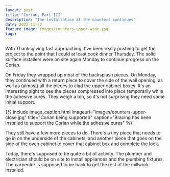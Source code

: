 ```yaml
---
layout: post
title: "Corian, Part III"
description: "The installation of the counters continues"
date: 2022-11-22
feature_image: images/counters-upper-wide.jpg
tags: 
---
```


With Thanksgiving fast approaching, I've been really pushing to get the project to the point that I could at least cook dinner Thursday. The solid surface installers were on site again Monday to continue progress on the Corian.

<!--more-->

On Friday they wrapped up most of the backsplash pieces. On Monday, they continued with a return piece to cover the side of the wall opening, as well as (almost) all the pieces to clad the upper cabinet boxes. It's an interesting sight to see the pieces compressed into place temporarily while the adhesive cures. They weigh a ton, so it's not surprising they need some initial support.

{% include image_caption.html imageurl="images/counters-upper-close.jpg" title="Corian being supported" caption="Bracing has been installed to support the Corian while the adhesive cures" %}

They still have a few more pieces to do. There's a tiny piece that needs to go in on the underside of the cabinets, and another piece that goes on the side of the oven cabinet to cover that cabinet box and complete the look.

Today, there's supposed to be quite a bit of activity. The plumber and electrician should be on site to install appliances and the plumbing fixtures. The carpenter is supposed to be back to get the rest of the millwork installed.
